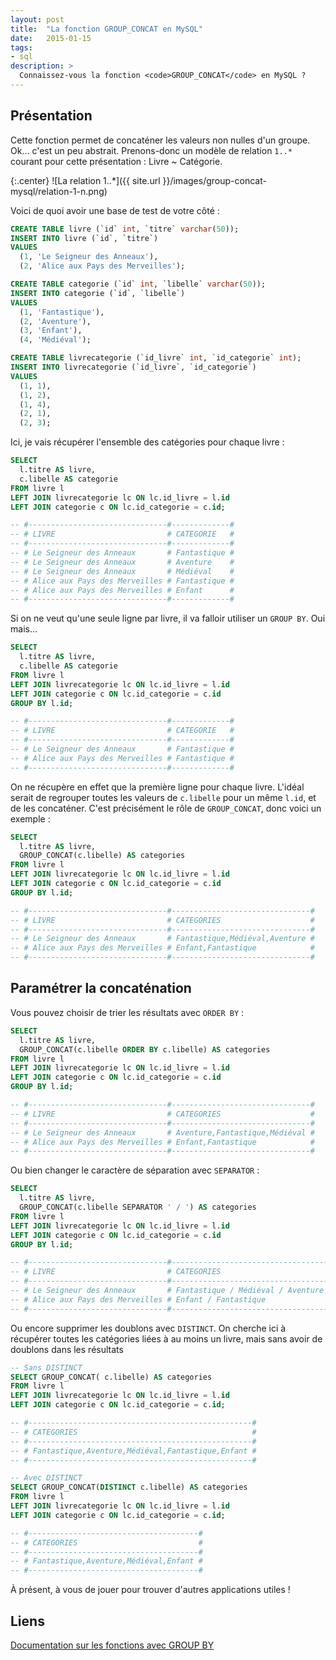 ```yaml
---
layout: post
title:  "La fonction GROUP_CONCAT en MySQL"
date:   2015-01-15
tags:
- sql
description: >
  Connaissez-vous la fonction <code>GROUP_CONCAT</code> en MySQL ?
---
```


## Présentation

Cette fonction permet de concaténer les valeurs non nulles d'un groupe. Ok… c'est un peu abstrait.
Prenons-donc un modèle de relation `1..*` courant pour cette présentation : Livre ~ Catégorie.

{:.center}
![La relation 1..*]({{ site.url }}/images/group-concat-mysql/relation-1-n.png)

Voici de quoi avoir une base de test de votre côté :

```sql
CREATE TABLE livre (`id` int, `titre` varchar(50));
INSERT INTO livre (`id`, `titre`)
VALUES
  (1, 'Le Seigneur des Anneaux'),
  (2, 'Alice aux Pays des Merveilles');

CREATE TABLE categorie (`id` int, `libelle` varchar(50));
INSERT INTO categorie (`id`, `libelle`)
VALUES
  (1, 'Fantastique'),
  (2, 'Aventure'),
  (3, 'Enfant'),
  (4, 'Médiéval');

CREATE TABLE livrecategorie (`id_livre` int, `id_categorie` int);
INSERT INTO livrecategorie (`id_livre`, `id_categorie`)
VALUES
  (1, 1),
  (1, 2),
  (1, 4),
  (2, 1),
  (2, 3);
```

Ici, je vais récupérer l'ensemble des catégories pour chaque livre :

```sql
SELECT
  l.titre AS livre,
  c.libelle AS categorie
FROM livre l
LEFT JOIN livrecategorie lc ON lc.id_livre = l.id
LEFT JOIN categorie c ON lc.id_categorie = c.id;

-- #-------------------------------#-------------#
-- # LIVRE                         # CATEGORIE   #
-- #-------------------------------#-------------#
-- # Le Seigneur des Anneaux       # Fantastique #
-- # Le Seigneur des Anneaux       # Aventure    #
-- # Le Seigneur des Anneaux       # Médiéval    #
-- # Alice aux Pays des Merveilles # Fantastique #
-- # Alice aux Pays des Merveilles # Enfant      #
-- #-------------------------------#-------------#
```

Si on ne veut qu'une seule ligne par livre, il va falloir utiliser un `GROUP BY`. Oui mais…

```sql
SELECT
  l.titre AS livre,
  c.libelle AS categorie
FROM livre l
LEFT JOIN livrecategorie lc ON lc.id_livre = l.id
LEFT JOIN categorie c ON lc.id_categorie = c.id
GROUP BY l.id;

-- #-------------------------------#-------------#
-- # LIVRE                         # CATEGORIE   #
-- #-------------------------------#-------------#
-- # Le Seigneur des Anneaux       # Fantastique #
-- # Alice aux Pays des Merveilles # Fantastique #
-- #-------------------------------#-------------#
```

On ne récupère en effet que la première ligne pour chaque livre. L'idéal serait de regrouper toutes les valeurs de `c.libelle` pour un même `l.id`, et de les concaténer.
C'est précisément le rôle de `GROUP_CONCAT`, donc voici un exemple :

```sql
SELECT
  l.titre AS livre,
  GROUP_CONCAT(c.libelle) AS categories
FROM livre l
LEFT JOIN livrecategorie lc ON lc.id_livre = l.id
LEFT JOIN categorie c ON lc.id_categorie = c.id
GROUP BY l.id;

-- #-------------------------------#-------------------------------#
-- # LIVRE                         # CATEGORIES                    #
-- #-------------------------------#-------------------------------#
-- # Le Seigneur des Anneaux       # Fantastique,Médiéval,Aventure #
-- # Alice aux Pays des Merveilles # Enfant,Fantastique            #
-- #-------------------------------#-------------------------------#
```

## Paramétrer la concaténation

Vous pouvez choisir de trier les résultats avec `ORDER BY` :

```sql
SELECT
  l.titre AS livre,
  GROUP_CONCAT(c.libelle ORDER BY c.libelle) AS categories
FROM livre l
LEFT JOIN livrecategorie lc ON lc.id_livre = l.id
LEFT JOIN categorie c ON lc.id_categorie = c.id
GROUP BY l.id;

-- #-------------------------------#-------------------------------#
-- # LIVRE                         # CATEGORIES                    #
-- #-------------------------------#-------------------------------#
-- # Le Seigneur des Anneaux       # Aventure,Fantastique,Médiéval #
-- # Alice aux Pays des Merveilles # Enfant,Fantastique            #
-- #-------------------------------#-------------------------------#
```

Ou bien changer le caractère de séparation avec `SEPARATOR` :

```sql
SELECT
  l.titre AS livre,
  GROUP_CONCAT(c.libelle SEPARATOR ' / ') AS categories
FROM livre l
LEFT JOIN livrecategorie lc ON lc.id_livre = l.id
LEFT JOIN categorie c ON lc.id_categorie = c.id
GROUP BY l.id;

-- #-------------------------------#-----------------------------------#
-- # LIVRE                         # CATEGORIES                        #
-- #-------------------------------#-----------------------------------#
-- # Le Seigneur des Anneaux       # Fantastique / Médiéval / Aventure #
-- # Alice aux Pays des Merveilles # Enfant / Fantastique              #
-- #-------------------------------#-----------------------------------#
```

Ou encore supprimer les doublons avec `DISTINCT`. On cherche ici à récupérer toutes les catégories liées à au moins un livre, mais sans avoir de doublons dans les résultats

```sql
-- Sans DISTINCT
SELECT GROUP_CONCAT( c.libelle) AS categories
FROM livre l
LEFT JOIN livrecategorie lc ON lc.id_livre = l.id
LEFT JOIN categorie c ON lc.id_categorie = c.id;

-- #--------------------------------------------------#
-- # CATEGORIES                                       #
-- #--------------------------------------------------#
-- # Fantastique,Aventure,Médiéval,Fantastique,Enfant #
-- #--------------------------------------------------#

-- Avec DISTINCT
SELECT GROUP_CONCAT(DISTINCT c.libelle) AS categories
FROM livre l
LEFT JOIN livrecategorie lc ON lc.id_livre = l.id
LEFT JOIN categorie c ON lc.id_categorie = c.id;

-- #--------------------------------------#
-- # CATEGORIES                           #
-- #--------------------------------------#
-- # Fantastique,Aventure,Médiéval,Enfant #
-- #--------------------------------------#
```

À présent, à vous de jouer pour trouver d'autres applications utiles !

## Liens

[Documentation sur les fonctions avec GROUP BY](https://dev.mysql.com/doc/refman/5.0/fr/group-by-functions.html)

